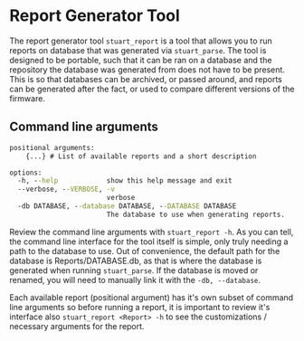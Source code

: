 # Report Generator Tool

The report generator tool `stuart_report` is a tool that allows you to run
reports on database that was generated via `stuart_parse`. The tool is designed
to be portable, such that it can be ran on a database and the repository the
database was generated from does not have to be present. This is so that
databases can be archived, or passed around, and reports can be generated after
the fact, or used to compare different versions of the firmware.

## Command line arguments

``` cmd
positional arguments:
    {...} # List of available reports and a short description

options:
  -h, --help            show this help message and exit
  --verbose, --VERBOSE, -v
                        verbose
  -db DATABASE, --database DATABASE, --DATABASE DATABASE
                        The database to use when generating reports.
```

Review the command line arguments with `stuart_report -h`. As you can tell, the
command line interface for the tool itself is simple, only truly needing a path
to the database to use. Out of convenience, the default path for the database
is Reports/DATABASE.db, as that is where the database is generated when running
`stuart_parse`. If the database is moved or renamed, you will need to manually
link it with the `-db, --database`.

Each available report (positional argument) has it's own subset of command line
arguments so before running a report, it is important to review it's interface
also `stuart_report <Report> -h` to see the customizations / necessary
arguments for the report.
